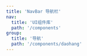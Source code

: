 ```yaml
---
title: 'NavBar 导航栏'
nav:
  title: 'UI组件库'
  path: '/components'
group:
  title: '导航'
  path: '/components/daohang'
---
```


<code src="./demos/index.tsx"></code> <API></API>
